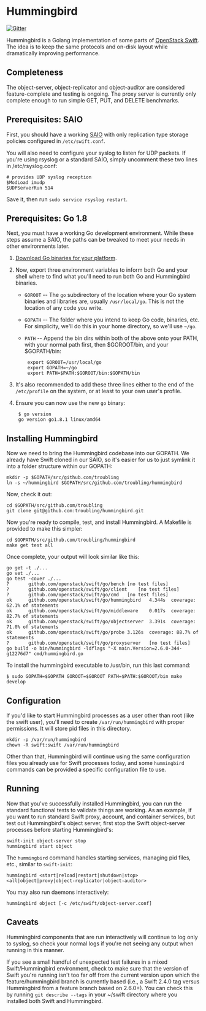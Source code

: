 Hummingbird
===========

[![Gitter](https://badges.gitter.im/troubling/hummingbird.svg)](https://gitter.im/troubling/hummingbird?utm_source=badge&utm_medium=badge&utm_campaign=pr-badge)

Hummingbird is a Golang implementation of some parts of [OpenStack Swift][1].
The idea is to keep the same protocols and on-disk layout while dramatically
improving performance.


Completeness
------------

The object-server, object-replicator and object-auditor are considered
feature-complete and testing is ongoing. The proxy server is currently only
complete enough to run simple GET, PUT, and DELETE benchmarks.


Prerequisites: SAIO
-------------------

First, you should have a working [SAIO][2] with only replication type storage
policies configured in `/etc/swift.conf`.

You will also need to configure your syslog to listen for UDP packets. If
you're using rsyslog or a standard SAIO, simply uncomment these two lines in
/etc/rsyslog.conf:

    # provides UDP syslog reception
    $ModLoad imudp
    $UDPServerRun 514

Save it, then run `sudo service rsyslog restart`.


Prerequisites: Go 1.8
---------------------

Next, you must have a working Go development environment. While these steps
assume a SAIO, the paths can be tweaked to meet your needs in other
environments later.

1. [Download Go binaries for your platform][3].

1. Now, export three environment variables to inform both Go and your shell
   where to find what you'll need to run both Go and Hummingbird binaries.

   * `GOROOT` -- The `go` subdirectory of the location where your Go system
     binaries and libraries are, usually `/usr/local/go`. This is not the
     location of any code you write.

   * `GOPATH` -- The folder where you intend to keep Go code, binaries, etc.
     For simplicity, we'll do this in your home directory, so we'll use
     `~/go`.

   * `PATH` -- Append the bin dirs within both of the above onto your PATH,
     with your normal path first, then $GOROOT/bin, and your $GOPATH/bin:

          export GOROOT=/usr/local/go
          export GOPATH=~/go
          export PATH=$PATH:$GOROOT/bin:$GOPATH/bin

1. It's also recommended to add these three lines either to the end of the
   `/etc/profile` on the system, or at least to your own user's profile.

1. Ensure you can now use the new `go` binary:

        $ go version
        go version go1.8.1 linux/amd64


Installing Hummingbird
----------------------

Now we need to bring the Hummingbird codebase into our GOPATH. We already have
Swift cloned in our SAIO, so it's easier for us to just symlink it into a
folder structure within our GOPATH:

    mkdir -p $GOPATH/src/github.com/troubling
    ln -s ~/hummingbird $GOPATH/src/github.com/troubling/hummingbird

Now, check it out:

    cd $GOPATH/src/github.com/troubling
    git clone git@github.com:troubling/hummingbird.git

Now you're ready to compile, test, and install Hummingbird. A Makefile is
provided to make this simpler:

    cd $GOPATH/src/github.com/troubling/hummingbird
    make get test all

Once complete, your output will look similar like this:

    go get -t ./...
    go vet ./...
    go test -cover ./...
    ?       github.com/openstack/swift/go/bench [no test files]
    ?       github.com/openstack/swift/go/client    [no test files]
    ?       github.com/openstack/swift/go/cmd   [no test files]
    ok      github.com/openstack/swift/go/hummingbird   4.344s  coverage: 62.1% of statements
    ok      github.com/openstack/swift/go/middleware    0.017s  coverage: 82.7% of statements
    ok      github.com/openstack/swift/go/objectserver  3.391s  coverage: 71.0% of statements
    ok      github.com/openstack/swift/go/probe 3.126s  coverage: 88.7% of statements
    ?       github.com/openstack/swift/go/proxyserver   [no test files]
    go build -o bin/hummingbird -ldflags "-X main.Version=2.6.0-344-g12276d7" cmd/hummingbird.go

To install the hummingbird executable to /usr/bin, run this last command:

    $ sudo GOPATH=$GOPATH GOROOT=$GOROOT PATH=$PATH:$GOROOT/bin make develop


Configuration
-------------

If you'd like to start Hummingbird processes as a user other than root (like
the swift user), you'll need to create `/var/run/hummingbird` with proper
permissions. It will store pid files in this directory.

    mkdir -p /var/run/hummingbird
    chown -R swift:swift /var/run/hummingbird

Other than that, Hummingbird will continue using the same configuration files
you already use for Swift processes today, and some `hummingbird` commands can
be provided a specific configuration file to use.


Running
-------

Now that you've successfully installed Hummingbird, you can run the standard
functional tests to validate things are working. As an example, if you want to
run standard Swift proxy, account, and container services, but test out
Hummingbird's object server, first stop the Swift object-server processes
before starting Hummingbird's:

    swift-init object-server stop
    hummingbird start object

The `hummingbird` command handles starting services, managing pid files, etc.,
similar to `swift-init`:

    hummingbird <start|reload|restart|shutdown|stop> <all|object|proxy|object-replicator|object-auditor>

You may also run daemons interactively: 

    hummingbird object [-c /etc/swift/object-server.conf]


Caveats
-------
Hummingbird components that are run interactively will continue to log only to
syslog, so check your normal logs if you're not seeing any output when running
in this manner.

If you see a small handful of unexpected test failures in a mixed
Swift/Hummingbird environment, check to make sure that the version of Swift
you're running isn't too far off from the current version upon which the
feature/hummingbird branch is currently based (i.e., a Swift 2.4.0 tag versus
Hummingbird from a feature branch based on 2.6.0+). You can check this by
running `git describe --tags` in your ~/swift directory where you installed
both Swift and Hummingbird.



   [1]: http://swift.openstack.org/
   [2]: http://docs.openstack.org/developer/swift/development_saio.html
   [3]: https://golang.org/doc/install

